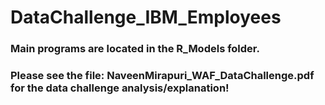 # DataChallenge_IBM_Employees

### Main programs are located in the R_Models folder.

### Please see the file: NaveenMirapuri_WAF_DataChallenge.pdf for the data challenge analysis/explanation!

